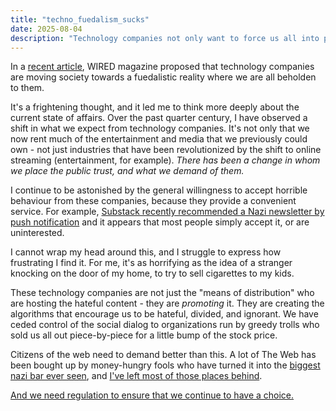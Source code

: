 ```yaml
---
title: "techno_fuedalism_sucks"
date: 2025-08-04
description: "Technology companies not only want to force us all into perpetual serfdom, they want us to pay them to swim in their most lucrative toxic hate, too."
---
```


In a [recent article](https://www.wired.com/story/yanis-varoufakis-technofeudalism-interview/), WIRED magazine proposed that technology companies are moving society towards a fuedalistic reality where we are all beholden to them.

It's a frightening thought, and it led me to think more deeply about the current state of affairs. Over the past quarter century, I have observed a shift in what we expect from technology companies. It's not only that we now rent much of the entertainment and media that we previously could own - not just industries that have been revolutionized by the shift to online streaming (entertainment, for example). _There has been a change in whom we place the public trust, and what we demand of them._

I continue to be astonished by the general willingness to accept horrible behaviour from these companies, because they provide a convenient service. For example, [Substack recently recommended a Nazi newsletter by push notification](https://web.archive.org/web/20250730005508/https://www.patreon.com/posts/substack-sent-135263203) and it appears that most people simply accept it, or are uninterested.

I cannot wrap my head around this, and I struggle to express how frustrating I find it. For me, it's as horrifying as the idea of a stranger knocking on the door of my home, to try to sell cigarettes to my kids.

These technology companies are not just the "means of distribution" who are hosting the hateful content - they are _promoting_ it. They are creating the algorithms that encourage us to be hateful, divided, and ignorant. We have ceded control of the social dialog to organizations run by greedy trolls who sold us all out piece-by-piece for a little bump of the stock price.

Citizens of the web need to demand better than this. A lot of The Web has been bought up by money-hungry fools who have turned it into the [biggest nazi bar ever seen](https://web.archive.org/web/20221221103518/https://god.dailydot.com/bartender-kicks-out-tweets/), and [I've left most of those places behind](https://educoder.dev/posts/2025-01-21_stand_up/).

[And we need regulation to ensure that we continue to have a choice.](https://pluralistic.net/2025/05/14/pregnable/#checkm8)